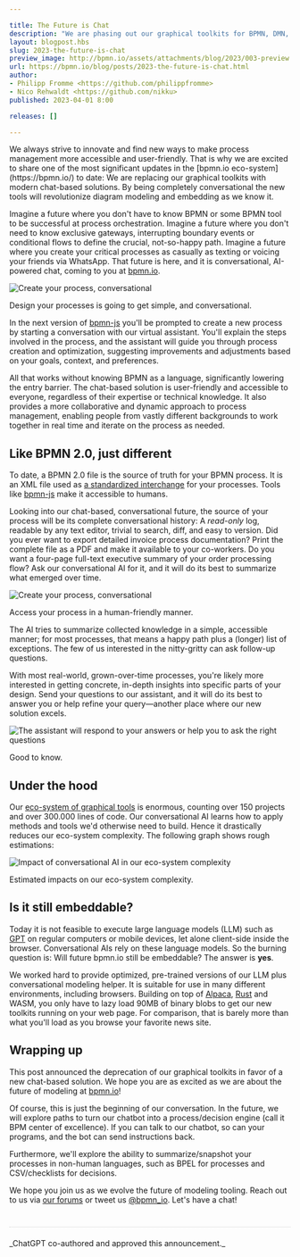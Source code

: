 ```yaml
---

title: The Future is Chat
description: "We are phasing out our graphical toolkits for BPMN, DMN, and Forms in favor of a chat-based, conversational AI solution. This post describes how we get there and the exciting times that lie ahead for our users."
layout: blogpost.hbs
slug: 2023-the-future-is-chat
preview_image: http://bpmn.io/assets/attachments/blog/2023/003-preview.png
url: https://bpmn.io/blog/posts/2023-the-future-is-chat.html
author:
- Philipp Fromme <https://github.com/philippfromme>
- Nico Rehwaldt <https://github.com/nikku>
published: 2023-04-01 8:00

releases: []

---
```


<p class="introduction">
  We always strive to innovate and find new ways to make process management more accessible and user-friendly. That is why we are excited to share one of the most significant updates in the [bpmn.io eco-system](https://bpmn.io/) to date: We are replacing our graphical toolkits with modern chat-based solutions. By being completely conversational the new tools will revolutionize diagram modeling and embedding as we know it.
</p>


<!-- continue -->

Imagine a future where you don't have to know BPMN or some BPMN tool to be successful at process orchestration. Imagine a future where you don't need to know exclusive gateways, interrupting boundary events or conditional flows to define the crucial, not-so-happy path. Imagine a future where you create your critical processes as casually as texting or voicing your friends via WhatsApp. That future is here, and it is conversational, AI-powered chat, coming to you at [bpmn.io](https://bpmn.io/).

<div class="figure full-size">
  <img src="{{ assets }}/attachments/blog/2023/003-initial-process-modeling.gif" alt="Create your process, conversational">

  <p class="caption">
    Design your processes is going to get simple, and conversational.
  </p>
</div>

In the next version of [bpmn-js](https://github.com/bpmn-io/bpmn-js) you'll be prompted to create a new process by starting a conversation with our virtual assistant. You'll explain the steps involved in the process, and the assistant will guide you through process creation and optimization, suggesting improvements and adjustments based on your goals, context, and preferences.

All that works without knowing BPMN as a language, significantly lowering the entry barrier. The chat-based solution is user-friendly and accessible to everyone, regardless of their expertise or technical knowledge. It also provides a more collaborative and dynamic approach to process management, enabling people from vastly different backgrounds to work together in real time and iterate on the process as needed.


## Like BPMN 2.0, just different

To date, a BPMN 2.0 file is the source of truth for your BPMN process. It is an XML file used as [a standardized interchange](https://www.omg.org/spec/BPMN/) for your processes. Tools like [bpmn-js](https://bpmn.io/toolkit/bpmn-js/) make it accessible to humans.

Looking into our chat-based, conversational future, the source of your process will be its complete conversational history: A _read-only_ log, readable by any text editor, trivial to search, diff, and easy to version. Did you ever want to export detailed invoice process documentation? Print the complete file as a PDF and make it available to your co-workers. Do you want a four-page full-text executive summary of your order processing flow? Ask our conversational AI for it, and it will do its best to summarize what emerged over time.

<div class="figure full-size">
  <img src="{{ assets }}/attachments/blog/2023/003-conversation-summary.gif" alt="Create your process, conversational">

  <p class="caption">
    Access your process in a human-friendly manner.
  </p>
</div>

The AI tries to summarize collected knowledge in a simple, accessible manner; for most processes, that means a happy path plus a (longer) list of exceptions. The few of us interested in the nitty-gritty can ask follow-up questions.

With most real-world, grown-over-time processes, you're likely more interested in getting concrete, in-depth insights into specific parts of your design. Send your questions to our assistant, and it will do its best to answer you or help refine your query—another place where our new solution excels.

<div class="figure full-size">
  <img src="{{ assets }}/attachments/blog/2023/003-question.gif" alt="The assistant will respond to your answers or help you to ask the right questions">

  <p class="caption">
    Good to know.
  </p>
</div>


## Under the hood

Our [eco-system of graphical tools](https://github.com/bpmn-io) is enormous, counting over 150 projects and over 300.000 lines of code. Our conversational AI learns how to apply methods and tools we'd otherwise need to build. Hence it drastically reduces our eco-system complexity. The following graph shows rough estimations:

<div class="figure no-border">
  <img style="max-width: 80%" src="{{ assets }}/attachments/blog/2023/003-stats.png" alt="Impact of conversational AI in our eco-system complexity">

  <p class="caption">
    Estimated impacts on our eco-system complexity.
  </p>
</div>


## Is it still embeddable?

Today it is not feasible to execute large language models (LLM) such as [GPT](https://openai.com/blog/chatgpt) on regular computers or mobile devices, let alone client-side inside the browser. Conversational AIs rely on these language models. So the burning question is: Will future bpmn.io still be embeddable? The answer is **yes**.

We worked hard to provide optimized, pre-trained versions of our LLM plus conversational modeling helper. It is suitable for use in many different environments, including browsers. Building on top of [Alpaca](https://crfm.stanford.edu/2023/03/13/alpaca.html), [Rust](https://www.rust-lang.org/) and WASM, you only have to lazy load 90MB of binary blobs to get our new toolkits running on your web page. For comparison, that is barely more than what you'll load as you browse your favorite news site.


## Wrapping up

This post announced the deprecation of our graphical toolkits in favor of a new chat-based solution. We hope you are as excited as we are about the future of modeling at [bpmn.io](https://bpmn.io/)!

Of course, this is just the beginning of our conversation. In the future, we will explore paths to turn our chatbot into a process/decision engine (call it BPM center of excellence). If you can talk to our chatbot, so can your programs, and the bot can send instructions back.

Furthermore, we'll explore the ability to summarize/snapshot your processes in non-human languages, such as BPEL for processes and CSV/checklists for decisions.

We hope you join us as we evolve the future of modeling tooling. Reach out to us via [our forums](https://forum.bpmn.io/) or tweet us [@bpmn_io](https://twitter.com/bpmn_io). Let's have a chat!

<p style="border-top: dotted 1px #CCC; margin-top: 40px; padding-top: 20px; margin-bottom: -20px">
_ChatGPT co-authored and approved this announcement._
</p>